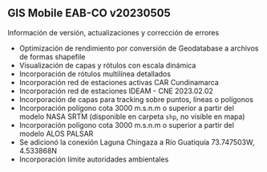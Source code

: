 ## GIS Mobile EAB-CO v20230505

Información de versión, actualizaciones y corrección de errores

* Optimización de rendimiento por conversión de Geodatabase a archivos de formas shapefile
* Visualización de capas y rótulos con escala dinámica
* Incorporación de rótulos multilínea detallados
* Incorporación red de estaciones activas CAR Cundinamarca
* Incorporación red de estaciones IDEAM - CNE 2023.02.02
* Incorporación de capas para tracking sobre puntos, líneas o polígonos
* Incorporación polígono cota 3000 m.s.n.m o superior a partir del modelo NASA SRTM (disponible en carpeta `shp`, no visible en mapa)
* Incorporación polígono cota 3000 m.s.n.m o superior a partir del modelo ALOS PALSAR
* Se adicionó la conexión Laguna Chingaza a Río Guatiquía 73.747503W, 4.533868N
* Incorporación límite autoridades ambientales
